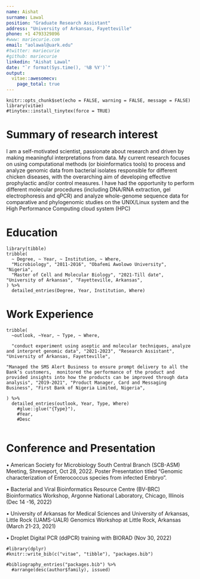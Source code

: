 ```yaml
---
name: Aishat
surname: Lawal
position: "Graduate Research Assistant"
address: "University of Arkansas, Fayetteville"
phone: +1 4793329896
#www: mariecurie.com
email: "aolawal@uark.edu"
#twitter: mariecurie
#github: mariecurie
linkedin: "Aishat Lawal"
date: "`r format(Sys.time(), '%B %Y')`"
output: 
  vitae::awesomecv:
    page_total: true
---
```


```{r setup, include=FALSE}
knitr::opts_chunk$set(echo = FALSE, warning = FALSE, message = FALSE)
library(vitae)
#tinytex::install_tinytex(force = TRUE)
```

# Summary of research interest

I am a self-motivated scientist, passionate about research and driven by making meaningful interpretations from data. My current research focuses on using computational methods (or bioinformatics tools) to process and analyze genomic data from bacterial isolates responsible for different chicken diseases, with the overarching aim of developing effective prophylactic and/or control measures. I have had the opportunity to perform different molecular procedures (including DNA/RNA extraction, gel electrophoresis and qPCR) and analyze whole-genome sequence data for comparative and phylogenomic studies on the UNIX/Linux system and the High Performance Computing cloud system (HPC)
 

# Education

```{r}
library(tibble)
tribble(
  ~ Degree, ~ Year, ~ Institution, ~ Where,
  "Microbiology", "2011-2016", "Obafemi Awolowo University", "Nigeria",
  "Master of Cell and Molecular Biology", "2021-Till date", "University of Arkansas", "Fayetteville, Arkansas",
) %>% 
  detailed_entries(Degree, Year, Institution, Where)
```

# Work Experience

```{r}
tribble(
  ~outlook, ~Year, ~ Type, ~ Where,
  
  "conduct experiment using aseptic and molecular techniques, analyze and interpret genomic data", "2021-2023", "Research Assistant", "University of Arkansas, Fayetteville", 
  
"Managed the SMS Alert Business to ensure prompt delivery to all the Bank’s customers,	monitored the performance of the product and provided insights into how the products can be improved through data analysis", "2019-2021", "Product Manager, Card and Messaging Business", "First Bank of Nigeria Limited, Nigeria", 
  
) %>% 
  detailed_entries(outlook, Year, Type, Where)
    #glue::glue("{Type}"),
    #Year,
    #Desc
  
```

# Conference and Presentation
•	American Society for Microbiology South Central Branch (SCB-ASM) Meeting, Shreveport, Oct 28, 2022. Poster Presentation titled “Genomic characterization of Enterococcus species from infected Embryo”.

•	Bacterial and Viral Bioinformatics Resource Centre (BV-BRC) Bioinformatics Workshop, Argonne National Laboratory, Chicago, Illinois (Dec 14 -16, 2022)

•	University of Arkansas for Medical Sciences and University of Arkansas, Little Rock (UAMS-UALR) Genomics Workshop at Little Rock, Arkansas (March 21-23, 2021)

•	Droplet Digital PCR (ddPCR) training with BIORAD (Nov 30, 2022)


```{r}
#library(dplyr)
#knitr::write_bib(c("vitae", "tibble"), "packages.bib")

#bibliography_entries("packages.bib") %>%
  #arrange(desc(author$family), issued)
```

